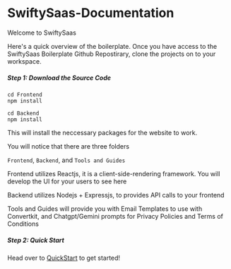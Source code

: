 # SwiftySaas-Documentation

Welcome to SwiftySaas

Here's a quick overview of the boilerplate. Once you have access to the SwiftySaas Boilerplate Github Repostirary, clone the projects on to your workspace.

##### Step 1: Download the Source Code

```
cd Frontend
npm install

cd Backend
npm install
```

This will install the neccessary packages for the website to work.

You will notice that there are three folders

`Frontend`, `Backend`, and `Tools and Guides`

Frontend utilizes Reactjs, it is a client-side-rendering framework. You will develop the UI for your users to see here

Backend utilizes Nodejs + Expressjs, to provides API calls to your frontend

Tools and Guides will provide you with Email Templates to use with Convertkit, and Chatgpt/Gemini prompts for Privacy Policies and Terms of Conditions

##### Step 2: Quick Start

Head over to [QuickStart](quickstart.md) to get started!
